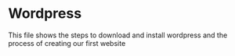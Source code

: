 # Wordpress
This file shows the steps to download and install wordpress and the process of creating our first website
